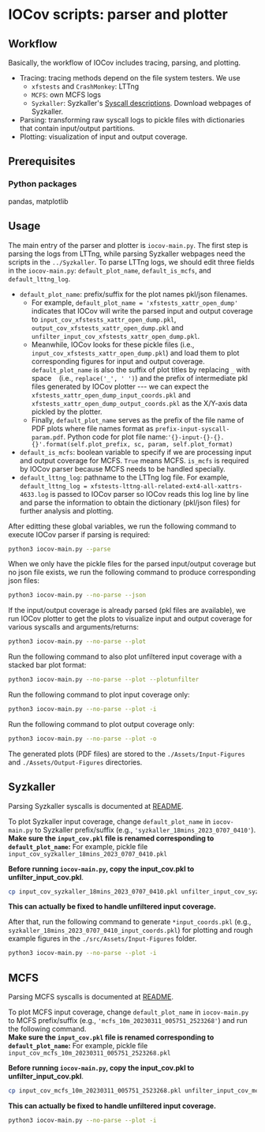 # IOCov scripts: parser and plotter

## Workflow

Basically, the workflow of IOCov includes tracing, parsing, and plotting.

- Tracing: tracing methods depend on the file system testers.  We use 
    - `xfstests` and `CrashMonkey`: LTTng
    - `MCFS`: own MCFS logs 
    - `Syzkaller`: Syzkaller's [Syscall descriptions](https://github.com/google/syzkaller/blob/master/docs/syscall_descriptions.md). Download webpages of Syzkaller.
- Parsing: transforming raw syscall logs to pickle files with dictionaries that contain input/output partitions.
- Plotting: visualization of input and output coverage. 

## Prerequisites

### Python packages

pandas, matplotlib

## Usage

The main entry of the parser and plotter is `iocov-main.py`.  The 
first step is parsing the logs from LTTng, while parsing Syzkaller
webpages need the scripts in the `../Syzkaller`.  To parse LTTng logs,
we should edit three fields in the `iocov-main.py`: `default_plot_name`,
`default_is_mcfs`, and `default_lttng_log`.

- `default_plot_name`: prefix/suffix for the plot names pkl/json filenames.  
    - For example, `default_plot_name = 'xfstests_xattr_open_dump'` indicates that 
      IOCov will write the parsed input and output coverage to `input_cov_xfstests_xattr_open_dump.pkl`,
      `output_cov_xfstests_xattr_open_dump.pkl` and `unfilter_input_cov_xfstests_xattr_open_dump.pkl`.
    - Meanwhile, IOCov looks for these pickle files (i.e., `input_cov_xfstests_xattr_open_dump.pkl`)
      and load them to plot corresponding figures for input and output coverage.
      `default_plot_name` is also the suffix of plot titles by replacing `_`
      with space ` ` (i.e., `replace('_', ' ')`) and the prefix of intermediate 
      pkl files generated by IOCov plotter --- we can expect the  `xfstests_xattr_open_dump_input_coords.pkl`
      and `xfstests_xattr_open_dump_output_coords.pkl` as the X/Y-axis data pickled 
      by the plotter.  
    - Finally, `default_plot_name` serves as the prefix of 
      the file name of PDF plots where file names format as `prefix-input-syscall-param.pdf`. 
      Python code for plot file name:`'{}-input-{}-{}.{}'.format(self.plot_prefix, sc, param, self.plot_format)`
- `default_is_mcfs`: boolean variable to specify if we are processing 
  input and output coverage for MCFS.  `True` means MCFS.  `is_mcfs` 
  is required by IOCov parser because MCFS needs to be handled specially.
- `default_lttng_log`: pathname to the LTTng log file.  For example,
  `default_lttng_log = xfstests-lttng-all-related-ext4-all-xattrs-4633.log`
  is passed to IOCov parser so IOCov reads this log line by line and 
  parse the information to obtain the dictionary (pkl/json files) for 
  further analysis and plotting. 

After editting these global variables, we run the following command to execute 
IOCov parser if parsing is required:

```bash
python3 iocov-main.py --parse
```

When we only have the pickle files for the parsed input/output coverage
but no json file exists, 
we run the following command to produce corresponding json files:

```bash
python3 iocov-main.py --no-parse --json
```

If the input/output coverage is already parsed (pkl files are available),
we run IOCov plotter to get the plots to visualize input and output coverage 
for various syscalls and arguments/returns:

```bash
python3 iocov-main.py --no-parse --plot
```

Run the following command to also plot unfiltered input coverage with a 
stacked bar plot format:

```bash
python3 iocov-main.py --no-parse --plot --plotunfilter
```

Run the following command to plot input coverage only:

```bash
python3 iocov-main.py --no-parse --plot -i
```

Run the following command to plot output coverage only:

```bash
python3 iocov-main.py --no-parse --plot -o
```

The generated plots (PDF files) are stored to the `./Assets/Input-Figures`
and `./Assets/Output-Figures` directories.

## Syzkaller

Parsing Syzkaller syscalls is documented at [README](../Syzkaller/README.md).

To plot Syzkaller input coverage, change `default_plot_name` in `iocov-main.py` to Syzkaller
prefix/suffix (e.g., `'syzkaller_18mins_2023_0707_0410'`).  
**Make sure the `input_cov.pkl` file is renamed corresponding to `default_plot_name`:**
For example, pickle file `input_cov_syzkaller_18mins_2023_0707_0410.pkl`

**Before running `iocov-main.py`, copy the input_cov.pkl to unfilter_input_cov.pkl**.
```bash
cp input_cov_syzkaller_18mins_2023_0707_0410.pkl unfilter_input_cov_syzkaller_18mins_2023_0707_0410.pkl
```

**This can actually be fixed to handle unfiltered input coverage.**

After that, run the following command to generate `*input_coords.pkl` 
(e.g., `syzkaller_18mins_2023_0707_0410_input_coords.pkl`) for plotting and 
rough example figures in the `./src/Assets/Input-Figures` folder.

```bash
python3 iocov-main.py --no-parse --plot -i
```

## MCFS

Parsing MCFS syscalls is documented at [README](../MCFS/README.md).

To plot MCFS input coverage, change `default_plot_name` in `iocov-main.py` to MCFS 
prefix/suffix (e.g., `'mcfs_10m_20230311_005751_2523268'`) and run the following 
command.  
**Make sure the `input_cov.pkl` file is renamed corresponding to `default_plot_name`:**
For example, pickle file `input_cov_mcfs_10m_20230311_005751_2523268.pkl`

**Before running `iocov-main.py`, copy the input_cov.pkl to unfilter_input_cov.pkl**.
```bash
cp input_cov_mcfs_10m_20230311_005751_2523268.pkl unfilter_input_cov_mcfs_10m_20230311_005751_2523268.pkl
```

**This can actually be fixed to handle unfiltered input coverage.**

```bash
python3 iocov-main.py --no-parse --plot -i
```
